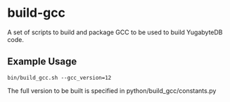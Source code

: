 # build-gcc

A set of scripts to build and package GCC to be used to build YugabyteDB code.

## Example Usage

```
bin/build_gcc.sh --gcc_version=12
```

The full version to be built is specified in python/build_gcc/constants.py

